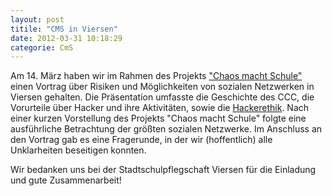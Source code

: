 ```yaml
---
layout: post
titile: "CMS in Viersen"
date: 2012-03-31 10:18:29
categorie: CmS
---
```

Am 14. März haben wir im Rahmen des Projekts ["Chaos macht Schule"](https://www.ccc.de/schule) einen Vortrag über Risiken und Möglichkeiten von sozialen Netzwerken in Viersen gehalten. Die Präsentation umfasste die Geschichte des CCC, die Vorurteile über Hacker und ihre Aktivitäten, sowie die [Hackerethik](https://www.ccc.de/hackerethics). Nach einer kurzen Vorstellung des Projekts "Chaos macht Schule" folgte eine ausführliche Betrachtung der größten sozialen Netzwerke. Im Anschluss an den Vortrag gab es eine Fragerunde, in der wir (hoffentlich) alle Unklarheiten beseitigen konnten.

Wir bedanken uns bei der Stadtschulpflegschaft Viersen für die Einladung und gute Zusammenarbeit!